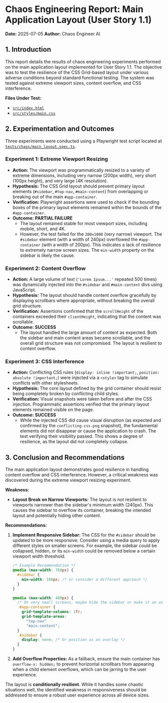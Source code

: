 # Chaos Engineering Report: Main Application Layout (User Story 1.1)

**Date:** 2025-07-05
**Author:** Chaos Engineer AI

## 1. Introduction

This report details the results of chaos engineering experiments performed on the main application layout implemented for User Story 1.1. The objective was to test the resilience of the CSS Grid-based layout under various adverse conditions beyond standard functional testing. The system was tested against extreme viewport sizes, content overflow, and CSS interference.

**Files Under Test:**
*   [`src/index.html`](../../src/index.html)
*   [`src/styles/main.css`](../../src/styles/main.css)

## 2. Experimentation and Outcomes

Three experiments were conducted using a Playwright test script located at [`tests/chaos/main_layout.spec.ts`](../../tests/chaos/main_layout.spec.ts).

### Experiment 1: Extreme Viewport Resizing

*   **Action:** The viewport was programmatically resized to a variety of extreme dimensions, including very narrow (200px width), very short (100px height), and very large (4K resolution).
*   **Hypothesis:** The CSS Grid layout should prevent primary layout elements (`#sidebar`, `#top-nav`, `#main-content`) from overlapping or breaking out of the main `#app-container`.
*   **Verification:** Playwright assertions were used to check if the bounding boxes of the primary layout elements remained within the bounds of the `#app-container`.
*   **Outcome:** **PARTIAL FAILURE**
    *   The layout remained stable for most viewport sizes, including mobile, short, and 4K.
    *   However, the test failed for the `200x1080` (very narrow) viewport. The `#sidebar` element (with a width of 240px) overflowed the `#app-container` (with a width of 200px). This indicates a lack of resilience to extremely narrow screen sizes. The `min-width` property on the sidebar is likely the cause.

### Experiment 2: Content Overflow

*   **Action:** A large volume of text (`'Lorem Ipsum...'` repeated 500 times) was dynamically injected into the `#sidebar` and `#main-content` divs using JavaScript.
*   **Hypothesis:** The layout should handle content overflow gracefully by displaying scrollbars where appropriate, without breaking the overall grid structure.
*   **Verification:** Assertions confirmed that the `scrollHeight` of the containers exceeded their `clientHeight`, indicating that the content was scrollable.
*   **Outcome:** **SUCCESS**
    *   The layout handled the large amount of content as expected. Both the sidebar and main content areas became scrollable, and the overall grid structure was not compromised. The layout is resilient to content overflow.

### Experiment 3: CSS Interference

*   **Action:** Conflicting CSS rules (`display: inline !important;`, `position: absolute !important;`) were injected via a `<style>` tag to simulate conflicts with other stylesheets.
*   **Hypothesis:** The core layout defined by the grid container should resist being completely broken by conflicting child styles.
*   **Verification:** Visual snapshots were taken before and after the CSS injection. Programmatic assertions verified that the primary layout elements remained visible on the page.
*   **Outcome:** **SUCCESS**
    *   While the injected CSS did cause visual disruption (as expected and confirmed by the `conflicting-css.png` snapshot), the fundamental elements did not disappear or cause the application to crash. The test verifying their visibility passed. This shows a degree of resilience, as the layout did not completely collapse.

## 3. Conclusion and Recommendations

The main application layout demonstrates good resilience in handling content overflow and CSS interference. However, a critical weakness was discovered during the extreme viewport resizing experiment.

**Weakness:**
*   **Layout Break on Narrow Viewports:** The layout is not resilient to viewports narrower than the sidebar's minimum width (240px). This causes the sidebar to overflow its container, breaking the intended layout and potentially hiding other content.

**Recommendations:**
1.  **Implement Responsive Sidebar:** The CSS for the `#sidebar` should be updated to be more responsive. Consider using a media query to apply different styles on smaller screens. For example, the sidebar could be collapsed, hidden, or its `min-width` could be removed below a certain viewport width threshold.
    ```css
    /* Example Recommendation */
    @media (max-width: 768px) {
      #sidebar {
        min-width: 180px; /* or consider a different approach */
      }
    }

    @media (max-width: 480px) {
      /* On very small screens, maybe hide the sidebar or make it an overlay */
       #app-container {
        grid-template-columns: 1fr;
        grid-template-areas:
          "top-nav"
          "main-content";
      }
       #sidebar {
        display: none; /* Or position as an overlay */
      }
    }
    ```
2.  **Add Overflow Properties:** As a fallback, ensure the main container has `overflow-x: hidden;` to prevent horizontal scrollbars from appearing when a child element overflows, which can be jarring to the user experience.

The layout is **conditionally resilient**. While it handles some chaotic situations well, the identified weakness in responsiveness should be addressed to ensure a robust user experience across all device sizes.